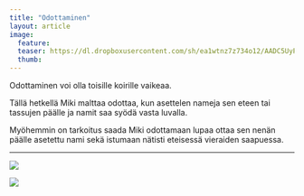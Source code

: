 ```yaml
---
title: "Odottaminen"
layout: article
image:
  feature:
  teaser: https://dl.dropboxusercontent.com/sh/ea1wtnz7z734o12/AADC5UyPF6A_bkUIH5FGQXG9a/temput/1/DSC29359-245px.jpg
  thumb:
---
```


Odottaminen voi olla toisille koirille vaikeaa.

Tällä hetkellä Miki malttaa odottaa, kun asettelen nameja sen eteen tai tassujen päälle ja namit saa syödä vasta luvalla.

Myöhemmin on tarkoitus saada Miki odottamaan lupaa ottaa sen nenän päälle asetettu nami sekä istumaan nätisti eteisessä vieraiden saapuessa.

---

[![](https://dl.dropboxusercontent.com/sh/ea1wtnz7z734o12/AADtJHPihKp-jYvnVtOiKaGua/temput/1/DSC32591-800px.jpg)](https://dl.dropboxusercontent.com/sh/ea1wtnz7z734o12/AADZUwR71Hp2hc7K5JynWMYSa/temput/1/DSC32591.jpg)

[![](https://dl.dropboxusercontent.com/sh/ea1wtnz7z734o12/AAATJCnY41vHMU4fSZY8-J60a/temput/1/DSC29359_2-800px.jpg)](https://dl.dropboxusercontent.com/sh/ea1wtnz7z734o12/AACx_2MllFzHGJ1teSZo1_Owa/temput/1/DSC29359_2.jpg)
